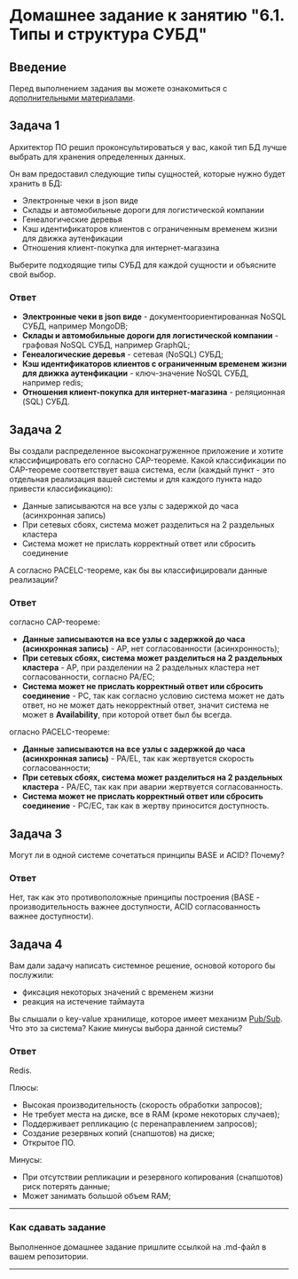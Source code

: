 # Домашнее задание к занятию "6.1. Типы и структура СУБД"

## Введение

Перед выполнением задания вы можете ознакомиться с 
[дополнительными материалами](https://github.com/netology-code/virt-homeworks/tree/master/additional/README.md).

## Задача 1

Архитектор ПО решил проконсультироваться у вас, какой тип БД 
лучше выбрать для хранения определенных данных.

Он вам предоставил следующие типы сущностей, которые нужно будет хранить в БД:

- Электронные чеки в json виде
- Склады и автомобильные дороги для логистической компании
- Генеалогические деревья
- Кэш идентификаторов клиентов с ограниченным временем жизни для движка аутенфикации
- Отношения клиент-покупка для интернет-магазина

Выберите подходящие типы СУБД для каждой сущности и объясните свой выбор.

### Ответ

- **Электронные чеки в json виде** - документоориентированная NoSQL СУБД, например MongoDB;
- **Склады и автомобильные дороги для логистической компании** - графовая NoSQL СУБД, например GraphQL;
- **Генеалогические деревья** - сетевая (NoSQL) СУБД;
- **Кэш идентификаторов клиентов с ограниченным временем жизни для движка аутенфикации** - ключ-значение NoSQL СУБД, например redis;
- **Отношения клиент-покупка для интернет-магазина** - реляционная (SQL) СУБД.

## Задача 2

Вы создали распределенное высоконагруженное приложение и хотите классифицировать его согласно 
CAP-теореме. Какой классификации по CAP-теореме соответствует ваша система, если 
(каждый пункт - это отдельная реализация вашей системы и для каждого пункта надо привести классификацию):

- Данные записываются на все узлы с задержкой до часа (асинхронная запись)
- При сетевых сбоях, система может разделиться на 2 раздельных кластера
- Система может не прислать корректный ответ или сбросить соединение

А согласно PACELC-теореме, как бы вы классифицировали данные реализации?

### Ответ

согласно CAP-теореме:

- **Данные записываются на все узлы с задержкой до часа (асинхронная запись)** - AP, нет согласованности (асинхронность);
- **При сетевых сбоях, система может разделиться на 2 раздельных кластера** - AP, при разделении на 2 раздельных кластера нет согласованности, согласно PA/EC;
- **Система может не прислать корректный ответ или сбросить соединение** - PC, так как согласно условию система может не дать ответ, но не может дать некорректный ответ, значит система не может в **Availability**, при которой ответ был бы всегда. 

огласно PACELC-теореме:

- **Данные записываются на все узлы с задержкой до часа (асинхронная запись)** - PA/EL, так как жертвуется скорость согласованности;
- **При сетевых сбоях, система может разделиться на 2 раздельных кластера** - PA/EC, так как при аварии жертвуется согласованность.
- **Система может не прислать корректный ответ или сбросить соединение** - PC/EC, так как в жертву приносится доступность.

## Задача 3

Могут ли в одной системе сочетаться принципы BASE и ACID? Почему?

### Ответ

Нет, так как это противоположные принципы построения (BASE - производительность важнее доступности, ACID согласованность важнее доступности).

## Задача 4

Вам дали задачу написать системное решение, основой которого бы послужили:

- фиксация некоторых значений с временем жизни
- реакция на истечение таймаута

Вы слышали о key-value хранилище, которое имеет механизм [Pub/Sub](https://habr.com/ru/post/278237/). 
Что это за система? Какие минусы выбора данной системы?

### Ответ

Redis.

Плюсы:

- Высокая производительность (скорость обработки запросов);
- Не требует места на диске, все в RAM (кроме некоторых случаев);
- Поддерживает репликацию (с перенаправлением запросов);
- Создание резервных копий (снапшотов) на диске;
- Открытое ПО.

Минусы:

- При отсутствии репликации и резервного копирования (снапшотов) риск потерять данные;
- Может занимать большой объем RAM;

---

### Как cдавать задание

Выполненное домашнее задание пришлите ссылкой на .md-файл в вашем репозитории.

---